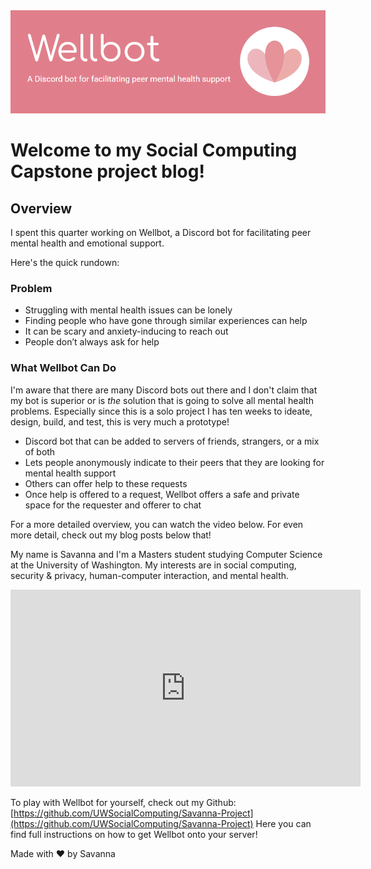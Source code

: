 <div style="text-align:center"><img src="https://github.com/UWSocialComputing/Savanna/blob/main/_posts/img/banner.png?raw=true"/></div>

# Welcome to my Social Computing Capstone project blog! 


## Overview
I spent this quarter working on Wellbot, a Discord bot for facilitating peer mental health and emotional support.

Here's the quick rundown:
### Problem
- Struggling with mental health issues can be lonely
- Finding people who have gone through similar experiences can help 
- It can be scary and anxiety-inducing to reach out
- People don’t always ask for help

### What Wellbot Can Do
I'm aware that there are many Discord bots out there and I don't claim that my bot is superior or is _the_ solution that is going to solve all mental health problems. Especially since this is a solo project I has ten weeks to ideate, design, build, and test, this is very much a prototype!
- Discord bot that can be added to servers of friends, strangers, or a mix of both
- Lets people anonymously indicate to their peers that they are looking for mental health support
- Others can offer help to these requests
- Once help is offered to a request, Wellbot offers a safe and private space for the requester and offerer to chat

For a more detailed overview, you can watch the video below. For even more detail, check out my blog posts below that!

My name is Savanna and I'm a Masters student studying Computer Science at the University of Washington. My interests are in social computing, security & privacy, human-computer interaction, and mental health.

<iframe width="560" height="315" src="https://www.youtube-nocookie.com/embed/1eHkQioB8i4" title="YouTube video player" frameborder="0" allow="accelerometer; autoplay; clipboard-write; encrypted-media; gyroscope; picture-in-picture" allowfullscreen></iframe>

To play with Wellbot for yourself, check out my Github: [https://github.com/UWSocialComputing/Savanna-Project](https://github.com/UWSocialComputing/Savanna-Project) Here you can find full instructions on how to get Wellbot onto your server!

Made with :heart: by Savanna
